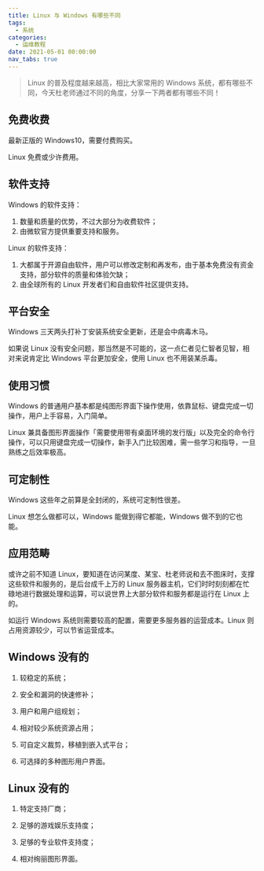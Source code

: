 ```yaml
---
title: Linux 与 Windows 有哪些不同
tags:
  - 系统
categories:
  - 运维教程
date: 2021-05-01 00:00:00
nav_tabs: true
---
```


> Linux 的普及程度越来越高，相比大家常用的 Windows 系统，都有哪些不同，今天杜老师通过不同的角度，分享一下两者都有哪些不同！

<!-- more -->

## 免费收费

最新正版的 Windows10，需要付费购买。

Linux 免费或少许费用。

## 软件支持

Windows 的软件支持：

1. 数量和质量的优势，不过大部分为收费软件；
2. 由微软官方提供重要支持和服务。

Linux 的软件支持：

1. 大都属于开源自由软件，用户可以修改定制和再发布，由于基本免费没有资金支持，部分软件的质量和体验欠缺；
2. 由全球所有的 Linux 开发者们和自由软件社区提供支持。

## 平台安全

Windows 三天两头打补丁安装系统安全更新，还是会中病毒木马。

如果说 Linux 没有安全问题，那当然是不可能的，这一点仁者见仁智者见智，相对来说肯定比 Windows 平台更加安全，使用 Linux 也不用装某杀毒。

## 使用习惯

Windows 的普通用户基本都是纯图形界面下操作使用，依靠鼠标、键盘完成一切操作，用户上手容易，入门简单。

Linux 兼具备图形界面操作「需要使用带有桌面环境的发行版」以及完全的命令行操作，可以只用键盘完成一切操作，新手入门比较困难，需一些学习和指导，一旦熟练之后效率极高。

## 可定制性

Windows 这些年之前算是全封闭的，系统可定制性很差。

Linux 想怎么做都可以，Windows 能做到得它都能，Windows 做不到的它也能。

## 应用范畴

或许之前不知道 Linux，要知道在访问某度、某宝、杜老师说和去不图床时，支撑这些软件和服务的，是后台成千上万的 Linux 服务器主机，它们时时刻刻都在忙碌地进行数据处理和运算，可以说世界上大部分软件和服务都是运行在 Linux 上的。

如运行 Windows 系统则需要较高的配置，需要更多服务器的运营成本。Linux 则占用资源较少，可以节省运营成本。

## Windows 没有的

1. 较稳定的系统；

2. 安全和漏洞的快速修补；

3. 用户和用户组规划；

4. 相对较少系统资源占用；

5. 可自定义裁剪，移植到嵌入式平台；

6. 可选择的多种图形用户界面。

## Linux 没有的

1. 特定支持厂商；

2. 足够的游戏娱乐支持度；

3. 足够的专业软件支持度；

4. 相对绚丽图形界面。
